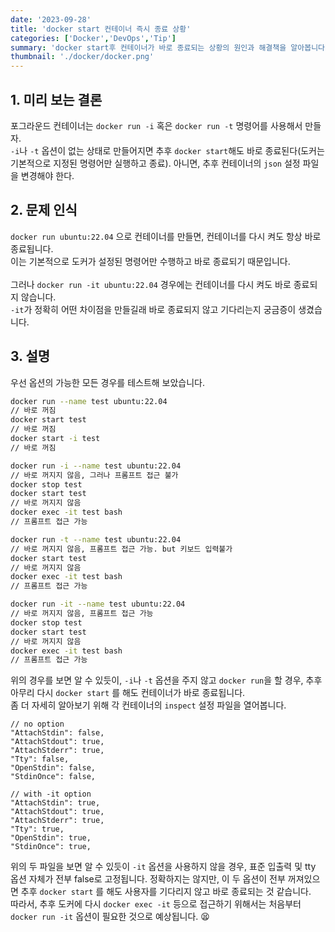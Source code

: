 ```yaml
---
date: '2023-09-28'
title: 'docker start 컨테이너 즉시 종료 상황'
categories: ['Docker','DevOps','Tip']
summary: 'docker start후 컨테이너가 바로 종료되는 상황의 원인과 해결책을 알아봅니다.'
thumbnail: './docker/docker.png'
---
```


## 1. 미리 보는 결론

포그라운드 컨테이너는 `docker run -i` 혹은 `docker run -t` 명령어를 사용해서 만들자.   
`-i`나 `-t` 옵션이 없는 상태로 만들어지면 추후 `docker start`해도 바로 종료된다(도커는 기본적으로 지정된 명령어만 실행하고 종료). 아니면, 추후 컨테이너의 `json` 설정 파일을 변경해야 한다.  

## 2. 문제 인식

`docker run ubuntu:22.04` 으로 컨테이너를 만들면, 컨테이너를 다시 켜도 항상 바로 종료됩니다.  
이는 기본적으로 도커가 설정된 명령어만 수행하고 바로 종료되기 때문입니다.  
\
그러나 `docker run -it ubuntu:22.04` 경우에는 컨테이너를 다시 켜도 바로 종료되지 않습니다.  
`-it`가 정확히 어떤 차이점을 만들길래 바로 종료되지 않고 기다리는지 궁금증이 생겼습니다.  

## 3. 설명
우선 옵션의 가능한 모든 경우를 테스트해 보았습니다.
```bash
docker run --name test ubuntu:22.04
// 바로 꺼짐
docker start test
// 바로 꺼짐
docker start -i test
// 바로 꺼짐

docker run -i --name test ubuntu:22.04
// 바로 꺼지지 않음, 그러나 프롬프트 접근 불가
docker stop test
docker start test
// 바로 꺼지지 않음
docker exec -it test bash
// 프롬프트 접근 가능

docker run -t --name test ubuntu:22.04
// 바로 꺼지지 않음, 프롬프트 접근 가능. but 키보드 입력불가
docker start test
// 바로 꺼지지 않음
docker exec -it test bash
// 프롬프트 접근 가능

docker run -it --name test ubuntu:22.04 
// 바로 꺼지지 않음, 프롬프트 접근 가능
docker stop test
docker start test
// 바로 꺼지지 않음
docker exec -it test bash
// 프롬프트 접근 가능
```

위의 경우를 보면 알 수 있듯이, `-i`나 `-t` 옵션을 주지 않고 `docker run`을 할 경우, 추후 아무리 다시 `docker start` 를 해도 컨테이너가 바로 종료됩니다.  
좀 더 자세히 알아보기 위해 각 컨테이너의 `inspect` 설정 파일을 열어봅니다.  

```
// no option
"AttachStdin": false,
"AttachStdout": true,
"AttachStderr": true,
"Tty": false,
"OpenStdin": false,
"StdinOnce": false,
```
```
// with -it option
"AttachStdin": true,
"AttachStdout": true,
"AttachStderr": true,
"Tty": true,
"OpenStdin": true,
"StdinOnce": true,
```
위의 두 파일을 보면 알 수 있듯이 `-it` 옵션을 사용하지 않을 경우, 표준 입출력 및 tty 옵션 자체가 전부 false로 고정됩니다. 정확하지는 않지만, 이 두 옵션이 전부 꺼져있으면 추후 `docker start` 를 해도 사용자를 기다리지 않고 바로 종료되는 것 같습니다.  
따라서, 추후 도커에 다시 `docker exec -it` 등으로 접근하기 위해서는 처음부터 `docker run -it` 옵션이 필요한 것으로 예상됩니다. 😫
